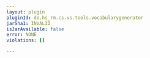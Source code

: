 ```yaml
---
layout: plugin
pluginId: de.hs_rm.cs.vs.tools.vocabularygenerator
jarSha1: INVALID
isJarAvailable: false
error: NONE
violations: []

---
```

